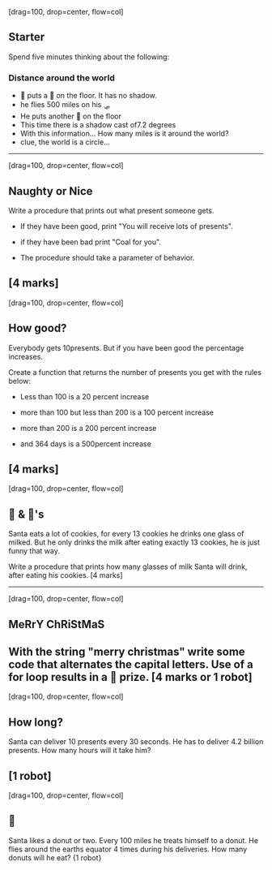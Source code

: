 [drag=100, drop=center, flow=col]
## Starter

Spend five minutes thinking about the following:

### Distance around the world

- 🎅 puts a 🎁 on the floor. It has no shadow.
- he flies 500 miles on his 🛷
- He puts another 🎁 on the floor
- This time there is a shadow cast of7.2 degrees
- With this information... How many miles is it around the world?
- clue, the world is a circle...

---
[drag=100, drop=center, flow=col]

## Naughty or Nice

Write a procedure that prints out what present someone gets.

- If they have been good, print "You will receive lots of presents". 
- if they have been bad print "Coal for you".

- The procedure should take a parameter of behavior.

[4 marks]
---
[drag=100, drop=center, flow=col]
## How good?

Everybody gets 10presents. But if you have been good the percentage increases.

Create a function that returns the number of presents you get with the rules below:

- Less than 100 is a 20 percent increase
- more than 100 but less than 200 is a 100 percent increase

- more than 200 is a 200 percent increase

- and 364 days is a 500percent increase

[4 marks]
---
[drag=100, drop=center, flow=col]
## 🥛 & 🍪's

Santa eats a lot of cookies, for every 13 cookies he drinks one glass of milked. But he only drinks the milk after eating exactly 13 cookies, he is just funny that way.

Write a procedure that prints how many glasses of milk Santa will drink, after eating his cookies.
[4 marks]

---
[drag=100, drop=center, flow=col]
## MeRrY ChRiStMaS 

With the string "merry christmas" write some code that alternates the capital letters. Use of a for loop results in a 🤖 prize.
[4 marks or 1 robot]
---
[drag=100, drop=center, flow=col]

## How long?

Santa can deliver 10 presents every 30 seconds. He has to deliver 4.2 billion presents. How many hours will it take him?

[1 robot]
---
[drag=100, drop=center, flow=col]
## 🍩

Santa likes a donut or two. Every 100 miles he treats himself to a donut. He flies around the earths equator 4 times during his deliveries. How many donuts will he eat?
{1 robot}